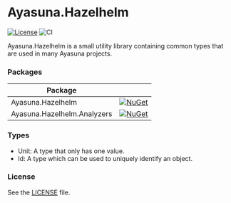 # Ayasuna.Hazelhelm

[![License](https://img.shields.io/github/license/ayasuna-projects/hazelhelm?label=License&style=flat-square)](LICENSE)
![CI](https://img.shields.io/github/actions/workflow/status/ayasuna-projects/hazelhelm/ci.yml?branch=main&label=CI&style=flat-square)

Ayasuna.Hazelhelm is a small utility library containing common types that are used in many Ayasuna projects.

### Packages

| Package                     |                                                                                                                                                                  | 
|-----------------------------|------------------------------------------------------------------------------------------------------------------------------------------------------------------|
| Ayasuna.Hazelhelm           | [![NuGet](https://img.shields.io/nuget/v/Ayasuna.Hazelhelm?label=NuGet&style=flat-square)](https://www.nuget.org/packages/Ayasuna.Hazelhelm)                     | 
| Ayasuna.Hazelhelm.Analyzers | [![NuGet](https://img.shields.io/nuget/v/Ayasuna.Hazelhelm.Analyzers?label=NuGet&style=flat-square)](https://www.nuget.org/packages/Ayasuna.Hazelhelm.Analyzers) | 

### Types

* Unit: A type that only has one value.
* Id: A type which can be used to uniquely identify an object.

### License

See the [LICENSE](LICENSE) file.
